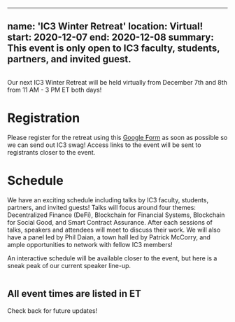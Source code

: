 
---
name: 'IC3 Winter Retreat'
location: Virtual!
start: 2020-12-07
end: 2020-12-08
summary: This event is only open to IC3 faculty, students, partners, and invited guest.
---

<div class="ui piled segment">
  <img class="ui centered image" src="../images/events/blockchain-camp-2020/ic3 logo new.png" alt="" />
</div>

Our next IC3 Winter Retreat will be held virtually from December 7th and 8th from 11 AM - 3 PM ET both days!

# Registration

Please register for the retreat using this <a href="https://forms.gle/kSNpd99FUHt9DRNs5">Google Form</a> as soon as possible so we can send out IC3 swag! Access links to the event will be sent to registrants closer to the event.


# Schedule

We have an exciting schedule including talks by IC3 faculty, students, partners, and invited guests! Talks will focus around four themes: Decentralized Finance (DeFi), Blockchain for Financial Systems, Blockchain for Social Good, and Smart Contract Assurance. After each sessions of talks, speakers and attendees will meet to discuss their work. We will also have a panel led by Phil Daian, a town hall led by Patrick McCorry, and ample opportunities to network with fellow IC3 members!

An interactive schedule will be available closer to the event, but here is a sneak peak of our current speaker line-up.

<div class="ui piled segment">
  <img class="ui centered image" src="../images/events/winter-retreat-2020/IC3 Winter Retreat 2020.png" alt="" />
</div>

## All event times are listed in ET

Check back for future updates!
